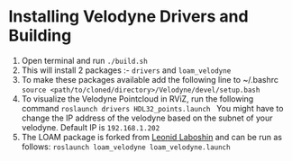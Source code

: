 # Installing Velodyne Drivers and Building
1) Open terminal and run ```./build.sh```
2) This will install 2 packages :- ```drivers``` and ```loam_velodyne```
3) To make these packages available add the following line to ~/.bashrc
```source <path/to/cloned/directory>/Velodyne/devel/setup.bash```
4) To visualize the Velodyne Pointcloud in RViZ, run the following command
	```roslaunch drivers HDL32_points.launch ```
   You might have to change the IP address of the velodyne based on the subnet of your velodyne. Default IP is ```192.168.1.202```
5) The LOAM package is forked from [Leonid Laboshin](https://github.com/laboshinl/loam_velodyne) and can be run as follows:
```roslaunch loam_velodyne loam_velodyne.launch```
